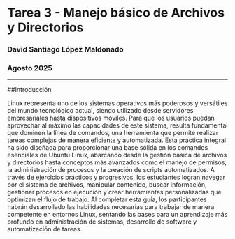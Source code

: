 # Tarea 3 - Manejo básico de Archivos y Directorios

### David Santiago López Maldonado
### Agosto 2025

---

##Introducción

Linux representa uno de los sistemas operativos más poderosos y versátiles del mundo tecnológico actual, siendo utilizado desde servidores empresariales hasta dispositivos móviles. Para que los usuarios puedan aprovechar al máximo las capacidades de este sistema, resulta fundamental que dominen la línea de comandos, una herramienta que permite realizar tareas complejas de manera eficiente y automatizada. Esta práctica integral ha sido diseñada para proporcionar una base sólida en los comandos esenciales de Ubuntu Linux, abarcando desde la gestión básica de archivos y directorios hasta conceptos más avanzados como el manejo de permisos, la administración de procesos y la creación de scripts automatizados. A través de ejercicios prácticos y progresivos, los estudiantes logran navegar por el sistema de archivos, manipular contenido, buscar información, gestionar procesos en ejecución y crear herramientas personalizadas que optimizan el flujo de trabajo. Al completar esta guía, los participantes habrán desarrollado las habilidades necesarias para trabajar de manera competente en entornos Linux, sentando las bases para un aprendizaje más profundo en administración de sistemas, desarrollo de software y automatización de tareas.